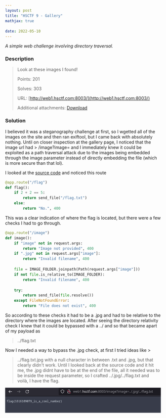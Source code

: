 ```yaml
---
layout: post
title: "HSCTF 9 - Gallery"
mathjax: true

date: 2022-05-10
---
```


*A simple web challenge involving directory traversal.*

<!--more-->

### Description
> Look at these images I found!
> 
> Points: 201
> 
> Solves: 303
> 
> URL: [http://web1.hsctf.com:8003/](http://web1.hsctf.com:8003/)
> 
> Additional attachments: [Download](https://hsctf-9-resources.storage.googleapis.com/uploads/f6fb4242f208ee8229bac9fb310223ea685530b2d72582eec086a1988acdf26a/gallery.zip)

### Solution

I believed it was a steganography challenge at first, so I wgetted all of the images on the site and then ran exiftool, but I came back with absolutely nothing. Until on closer inspection at the gallery page, I noticed that the image url had > /image?image= and I immediately knew it could be exploited as a path traversal attack due to the images being embedded through the image parameter instead of directly embedding the file (which is more secure than that lol).

I looked at the [source code](https://hsctf-9-resources.storage.googleapis.com/uploads/f6fb4242f208ee8229bac9fb310223ea685530b2d72582eec086a1988acdf26a/gallery.zip) and noticed this route

```python
@app.route("/flag")
def flag():
	if 2 + 2 == 5:
		return send_file("/flag.txt")
	else:
		return "No.", 400
```

This was a clear indication of where the flag is located, but there were a few checks I had to go through.

```python
@app.route("/image")
def image():
	if "image" not in request.args:
		return "Image not provided", 400
	if ".jpg" not in request.args["image"]:
		return "Invalid filename", 400
	
	file = IMAGE_FOLDER.joinpath(Path(request.args["image"]))
	if not file.is_relative_to(IMAGE_FOLDER):
		return "Invalid filename", 400
	
	try:
		return send_file(file.resolve())
	except FileNotFoundError:
		return "File does not exist", 400
```

So according to these checks it had to be a .jpg and had to be relative to the directory where the images are located. After seeing the directory relativity check I knew that it could be bypassed with a ../ and so that became apart of my payload as 
> ../flag.txt

Now I needed a way to bypass the .jpg check, at first I tried ideas like >
> ../flag.txt.jpg
with a null character in between .txt and .jpg, but that clearly didn't work. Until I looked back at the source code and it hit me, the .jpg didnt have to be at the end of the file, all it needed was to be inside the request parameter, so I crafted
> ../.jpg/../flag.txt
and voilà, I have the flag.

<img src="/resources/2022/hsctf9/gallery/gallery_flag.png" width="600">
